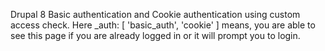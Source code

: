 Drupal 8 Basic authentication and Cookie authentication using custom access check. Here _auth: [ 'basic_auth', 'cookie' ] means, you are able to see this page if you are already logged in or it will prompt you to login.